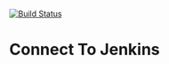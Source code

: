 [![Build Status](http://3.22.228.216:8080/buildStatus/icon?job=ConnectToJenkins)](http://3.22.228.216:8080/job/ConnectToJenkins/)
# Connect To Jenkins
